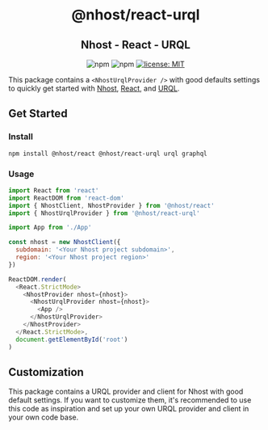 <h1 align="center">@nhost/react-urql</h1>
<h2 align="center">Nhost - React - URQL</h2>

<p align="center">
  <img alt="npm" src="https://img.shields.io/npm/v/@nhost/react-urql">
  <img alt="npm" src="https://img.shields.io/npm/dm/@nhost/react-urql">
  <a href="LICENSE">
    <img src="https://img.shields.io/badge/license-MIT-yellow.svg" alt="license: MIT" />
  </a>
</p>

This package contains a `<NhostUrqlProvider />` with good defaults settings to quickly get started with [Nhost](http://nhost.io/), [React](https://reactjs.org/), and [URQL](https://formidable.com/open-source/urql/).

## Get Started

### Install

`npm install @nhost/react @nhost/react-urql urql graphql`

### Usage

```js
import React from 'react'
import ReactDOM from 'react-dom'
import { NhostClient, NhostProvider } from '@nhost/react'
import { NhostUrqlProvider } from '@nhost/react-urql'

import App from './App'

const nhost = new NhostClient({
  subdomain: '<Your Nhost project subdomain>',
  region: '<Your Nhost project region>'
})

ReactDOM.render(
  <React.StrictMode>
    <NhostProvider nhost={nhost}>
      <NhostUrqlProvider nhost={nhost}>
        <App />
      </NhostUrqlProvider>
    </NhostProvider>
  </React.StrictMode>,
  document.getElementById('root')
)
```

## Customization

This package contains a URQL provider and client for Nhost with good default settings. If you want to customize them, it's recommended to use this code as inspiration and set up your own URQL provider and client in your own code base.
